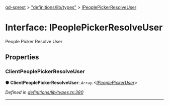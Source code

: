 [gd-sprest](../README.md) > ["definitions/lib/types"](../modules/_definitions_lib_types_.md) > [IPeoplePickerResolveUser](../interfaces/_definitions_lib_types_.ipeoplepickerresolveuser.md)



# Interface: IPeoplePickerResolveUser


People Picker Resolve User


## Properties
<a id="clientpeoplepickerresolveuser"></a>

###  ClientPeoplePickerResolveUser

**●  ClientPeoplePickerResolveUser**:  *`Array`.<[IPeoplePickerUser](_definitions_lib_types_.ipeoplepickeruser.md)>* 

*Defined in [definitions/lib/types.ts:380](https://github.com/gunjandatta/sprest/blob/3de79f1/src/definitions/lib/types.ts#L380)*





___



